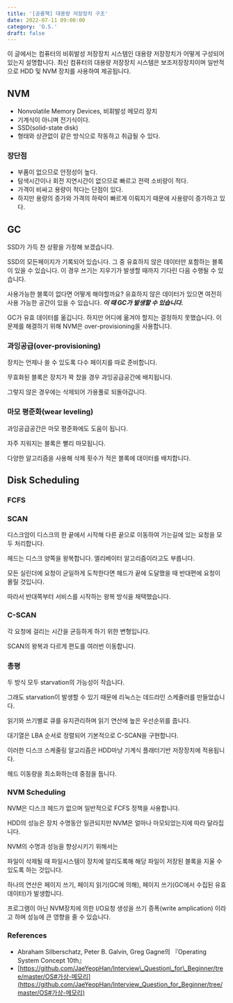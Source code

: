 ```yaml
---
title: '[공룡책] 대용량 저장장치 구조'
date: 2022-07-11 09:00:00
category: 'O.S.'
draft: false
---
```


이 글에서는 컴퓨터의 비휘발성 저장장치 시스템인 대용량 저장장치가 어떻게 구성되어 있는지 설명합니다.
최신 컴퓨터의 대용량 저장장치 시스템은 보조저장장치이며 일반적으로 HDD 및 NVM 장치를 사용하여 제공됩니다.

## NVM

- Nonvolatile Memory Devices, 비휘발성 메모리 장치
- 기계식이 아니며 전기식이다.
- SSD(solid-state disk)
- 형태와 상관없이 같은 방식으로 작동하고 취급될 수 있다.

### 장단점

- 부품이 없으므로 안정성이 높다.
- 탐색시간이나 회전 지연시간이 없으므로 빠르고 전력 소비량이 적다.
- 가격이 비싸고 용량이 적다는 단점이 있다.
- 하지만 용량의 증가와 가격의 하락이 빠르게 이뤄지기 때문에 사용량이 증가하고 있다.

## GC

SSD가 가득 찬 상황을 가정해 보겠습니다.

SSD의 모든페이지가 기록되어 있습니다.
그 중 유효하지 않은 데이터만 포함하는 블록이 있을 수 있습니다.
이 경우 쓰기는 지우기가 발생할 때까지 기다린 다음 수행될 수 있습니다.

사용가능한 블록이 없다면 어떻게 해야할까요?
유효하지 않은 데이터가 있으면 여전히 사용 가능한 공간이 있을 수 있습니다.
***이 때 GC가 발생할 수 있습니다.***

GC가 유효 데이터를 옮깁니다. 하지만 어디에 옮겨야 할지는 결정하지 못했습니다.
이 문제를 해결하기 위해 NVM은 over-provisioning을 사용합니다.

### 과잉공급(over-provisioning)

장치는 언제나 쓸 수 있도록 다수 페이지를 따로 준비합니다.

무효화된 블록은 장치가 꽉 찼을 경우 과잉공급공간에 배치됩니다.

그렇지 않은 경우에는 삭제되어 가용풀로 되돌아갑니다.

### 마모 평준화(wear leveling)

과잉공급공간은 마모 평준화에도 도움이 됩니다.

자주 지워지는 블록은 빨리 마모됩니다.

다양한 알고리즘을 사용해 삭제 횟수가 적은 블록에 데이터를 배치합니다.

## Disk Scheduling

### FCFS

### SCAN

디스크암이 디스크의 한 끝에서 시작해 다른 끝으로 이동하여 가는길에 있는 요청을 모두 처리합니다.

헤드는 디스크 양쪽을 왕복합니다. 엘리베이터 알고리즘이라고도 부릅니다.

모든 실린더에 요청이 균일하게 도착한다면 헤드가 끝에 도달했을 때 반대편에 요청이 몰릴 것입니다.

따라서 반대쪽부터 서비스를 시작하는 왕복 방식을 채택했습니다.

### C-SCAN

각 요청에 걸리는 시간을 균등하게 하기 위한 변형입니다.

SCAN의 왕복과 다르게 편도를 여러번 이동합니다.

### 총평

두 방식 모두 starvation의 가능성이 작습니다.

그래도 starvation이 발생할 수 있기 때문에 리눅스는 데드라인 스케줄러를 만들었습니다.

읽기와 쓰기별로 큐를 유지관리하며 읽기 연산에 높은 우선순위를 줍니다.

대기열은 LBA 순서로 정렬되어 기본적으로 C-SCAN을 구현합니다.

이러한 디스크 스케줄링 알고리즘은 HDD마냥 기계식 플래터기반 저장장치에 적용됩니다.

헤드 이동량을 최소화하는데 중점을 둡니다.

### NVM Scheduling

NVM은 디스크 헤드가 없으며 일반적으로 FCFS 정책을 사용합니다.

HDD의 성능은 장치 수명동안 일관되지만 NVM은 얼마나 마모되었는지에 따라 달라집니다.

NVM의 수명과 성능을 향상시키기 위해서는

파일이 삭제될 때 파일시스템이 장치에 알리도록해 해당 파일이 저장된 블록을 지울 수 있도록 하는 것입니다.

하나의 연산은 페이지 쓰기, 페이지 읽기(GC에 의해),  페이지 쓰기(GC에서 수집된 유효 데이터)가 발생합니다.

프로그램이 아닌 NVM장치에 의한 I/O요청 생성을 쓰기 증폭(write amplication) 이라고 하며 성능에 큰 영향을 줄 수 있습니다.

### References

-   Abraham Silberschatz, Peter B. Galvin, Greg Gagne의 『Operating System Concept 10th』
-   [https://github.com/JaeYeopHan/Interview\_Question\_for\_Beginner/tree/master/OS#가상-메모리](https://github.com/JaeYeopHan/Interview_Question_for_Beginner/tree/master/OS#가상-메모리)